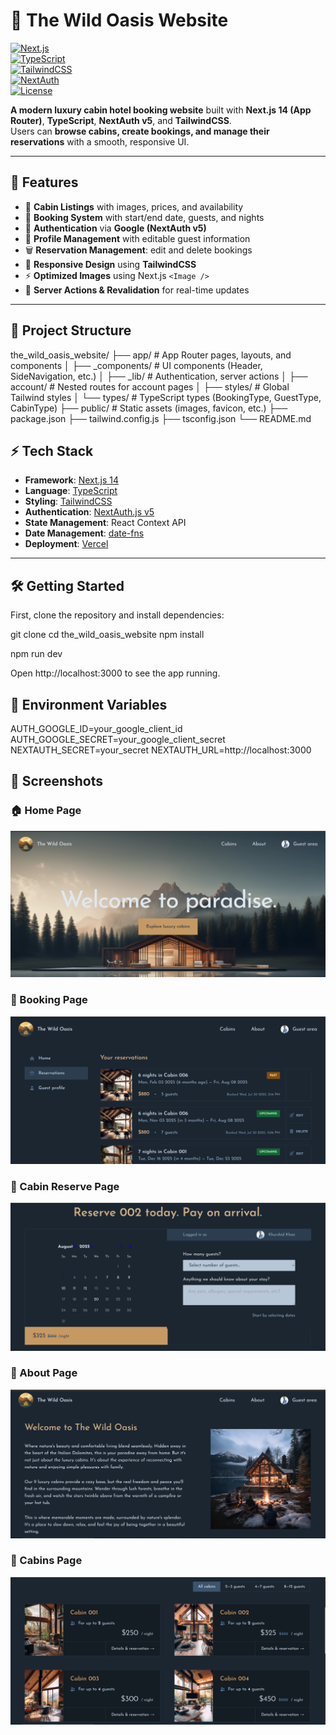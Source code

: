 # 🌲 The Wild Oasis Website

[![Next.js](https://img.shields.io/badge/Next.js-14.2-blue?logo=next.js)](https://nextjs.org/)  
[![TypeScript](https://img.shields.io/badge/TypeScript-5-blue?logo=typescript)](https://www.typescriptlang.org/)  
[![TailwindCSS](https://img.shields.io/badge/TailwindCSS-3.4-38BDF8?logo=tailwind-css)](https://tailwindcss.com/)  
[![NextAuth](https://img.shields.io/badge/Auth-NextAuth.js-green?logo=auth0)](https://authjs.dev/)  
[![License](https://img.shields.io/badge/License-MIT-yellow.svg)](LICENSE)

**A modern luxury cabin hotel booking website** built with **Next.js 14 (App Router)**, **TypeScript**, **NextAuth v5**, and **TailwindCSS**.  
Users can **browse cabins, create bookings, and manage their reservations** with a smooth, responsive UI.

---

## 🚀 Features

- 🏡 **Cabin Listings** with images, prices, and availability
- 📅 **Booking System** with start/end date, guests, and nights
- 🔐 **Authentication** via **Google (NextAuth v5)**
- 👤 **Profile Management** with editable guest information
- 🗑 **Reservation Management**: edit and delete bookings
- 📱 **Responsive Design** using **TailwindCSS**
- ⚡ **Optimized Images** using Next.js `<Image />`
- 🔄 **Server Actions & Revalidation** for real-time updates

---

## 📂 Project Structure

the_wild_oasis_website/
├── app/ # App Router pages, layouts, and components
│ ├── \_components/ # UI components (Header, SideNavigation, etc.)
│ ├── \_lib/ # Authentication, server actions
│ ├── account/ # Nested routes for account pages
│ ├── styles/ # Global Tailwind styles
│ └── types/ # TypeScript types (BookingType, GuestType, CabinType)
├── public/ # Static assets (images, favicon, etc.)
├── package.json
├── tailwind.config.js
├── tsconfig.json
└── README.md

## ⚡ Tech Stack

- **Framework**: [Next.js 14](https://nextjs.org/)
- **Language**: [TypeScript](https://www.typescriptlang.org/)
- **Styling**: [TailwindCSS](https://tailwindcss.com/)
- **Authentication**: [NextAuth.js v5](https://authjs.dev/)
- **State Management**: React Context API
- **Date Management**: [date-fns](https://date-fns.org/)
- **Deployment**: [Vercel](https://vercel.com)

---

## 🛠 Getting Started

First, clone the repository and install dependencies:

git clone <your-repo-url>
cd the_wild_oasis_website
npm install

npm run dev

Open http://localhost:3000 to see the app running.

## 🔑 Environment Variables

AUTH_GOOGLE_ID=your_google_client_id
AUTH_GOOGLE_SECRET=your_google_client_secret
NEXTAUTH_SECRET=your_secret
NEXTAUTH_URL=http://localhost:3000

## 📸 Screenshots

### 🏠 Home Page

![Home Page](public/screenshorts/home-page.png)

### 📅 Booking Page

![Booking Page](public/screenshorts/booking-page.png)

### 👤 Cabin Reserve Page

![Profile Page](public/screenshorts/cabin-reserve-page.png)

### 👤 About Page

![Profile Page](public/screenshorts/about-page.png)

### 👤 Cabins Page

![Profile Page](public/screenshorts/cabins-page.png)

